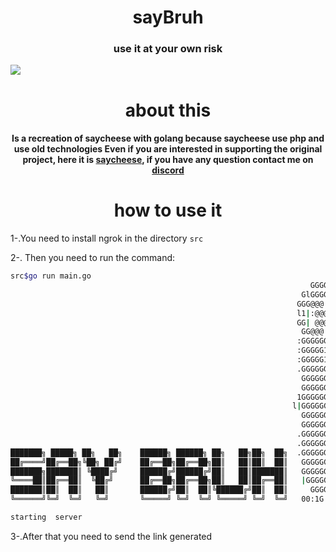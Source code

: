 <h1 align="center"> sayBruh</h1>
<h3 align="center">
use it at your own risk</h3>
<img src="https://media.discordapp.net/attachments/786752885982625862/793150277204574228/Captura_de_Pantalla_2020-12-28_a_las_10.15.46_a.m..png">
<h1 align ="center">about this</h1>
<h4 align="center" width=500>Is a recreation of saycheese with golang because saycheese use php and use old technologies
Even if you are interested in supporting the original project, here it is <a href="https://github.com/hangetzzu/saycheese">saycheese</a>, if you have any question contact me on <a href="https://discord.gg/DPYXzgZQhN">discord</a></h4>

<h1 align="center">how to use it </h1>

1-.You need to install ngrok in the directory `src`

2-. Then you need to run the command:
```bash
src$go run main.go
                                                                   GGGGGGGG          
                                                                 GlGGGGGG1GGG        
                                                                GGG@@@|G1@@@11GG     
                                                                l1|:@@@G@ @@0GlG     
                                                                GG| @@@G@ @@1G1      
                                                                 GG@@@| !@@GGGG      
                                                                :GGGGGG!GlGGGGG      
                                                                :GGGGG11||GGGGG      
                                                                :GGGGG1@@GGGGGG   
                                                                .GGGGGGGGGGGGGG      
                                                                 GGGGGGGGGGGGGG      
                                                                 GGGGGGGGGGGGGG      
                                                                1GGGGGGGGGGGGGGG     
                                                               l|GGGGGGGGGGGGGG|!    
                                                                 GGGGGGGGGGGGGG      
                                                                 GGGGGGGGGGGGGG      
                                                                .GGGGGGGGGGGGGG      
                                                                .GGGGGGGGGGGGGG      
███████╗ █████╗ ██╗   ██╗    ██████╗ ██████╗ ██╗   ██╗██╗  ██╗  .GGGGGGGGGGGGGG      
██╔════╝██╔══██╗╚██╗ ██╔╝    ██╔══██╗██╔══██╗██║   ██║██║  ██║   GGGGGGGGGGGGGG      
███████╗███████║ ╚████╔╝     ██████╔╝██████╔╝██║   ██║███████║   GGGGGGGGGGGGGG      
╚════██║██╔══██║  ╚██╔╝      ██╔══██╗██╔══██╗██║   ██║██╔══██║   |GGGGGGGGGGGG       
███████║██║  ██║   ██║       ██████╔╝██║  ██║╚██████╔╝██║  ██║     GGGGGGGGGGl        
╚══════╝╚═╝  ╚═╝   ╚═╝       ╚═════╝ ╚═╝  ╚═╝ ╚═════╝ ╚═╝  ╚═╝   00:1G  GGG| 0|      

starting  server 

``` 
3-.After that you need to send the link generated
